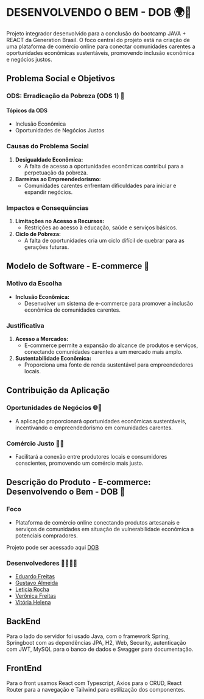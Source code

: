 <div>

# DESENVOLVENDO O BEM - DOB 🌍💙

Projeto integrador desenvolvido para a conclusão do bootcamp JAVA + REACT da Generation Brasil. O foco central do projeto está na criação de uma plataforma de comércio online para conectar comunidades carentes a oportunidades econômicas sustentáveis, promovendo inclusão econômica e negócios justos.

## Problema Social e Objetivos

### ODS: Erradicação da Pobreza (ODS 1) 🎯

#### Tópicos da ODS
- Inclusão Econômica
- Oportunidades de Negócios Justos

### Causas do Problema Social

1. **Desigualdade Econômica:**
   - A falta de acesso a oportunidades econômicas contribui para a perpetuação da pobreza.
2. **Barreiras ao Empreendedorismo:**
   - Comunidades carentes enfrentam dificuldades para iniciar e expandir negócios.

### Impactos e Consequências

1. **Limitações no Acesso a Recursos:**
   - Restrições ao acesso à educação, saúde e serviços básicos.
2. **Ciclo de Pobreza:**
   - A falta de oportunidades cria um ciclo difícil de quebrar para as gerações futuras.

## Modelo de Software - E-commerce 🛒

### Motivo da Escolha

- **Inclusão Econômica:**
  - Desenvolver um sistema de e-commerce para promover a inclusão econômica de comunidades carentes.

### Justificativa

1. **Acesso a Mercados:**
   - E-commerce permite a expansão do alcance de produtos e serviços, conectando comunidades carentes a um mercado mais amplo.
2. **Sustentabilidade Econômica:**
   - Proporciona uma fonte de renda sustentável para empreendedores locais.

## Contribuição da Aplicação

### Oportunidades de Negócios 🌐💼

- A aplicação proporcionará oportunidades econômicas sustentáveis, incentivando o empreendedorismo em comunidades carentes.

### Comércio Justo 🤝🌱

- Facilitará a conexão entre produtores locais e consumidores conscientes, promovendo um comércio mais justo.

## Descrição do Produto - E-commerce: Desenvolvendo o Bem - DOB 🚀

### Foco

- Plataforma de comércio online conectando produtos artesanais e serviços de comunidades em situação de vulnerabilidade econômica a potenciais compradores.

Projeto pode ser acessado aqui [DOB](https://projeto-react-rose.vercel.app/)

### Desenvolvedores 👩‍💻👨‍💻

- [Eduardo Freitas](https://github.com/EduFreitas2)
- [Gustavo Almeida](https://github.com/gustavokarl)
- [Leticia Rocha](https://github.com/letssrockit)
- [Verônica Freitas](https://github.com/verofreitt)
- [Vitória Helena](https://github.com/VitoriaH1611)

## BackEnd

Para o lado do servidor foi usado Java, com o framework Spring, Springboot com as dependências JPA, H2, Web, Security, autenticação com JWT, MySQL para o banco de dados e Swagger para documentação.

##  FrontEnd

Para o front usamos React com Typescript, Axios para o CRUD, React Router para a navegação e Tailwind para estilização dos componentes.

</div>
